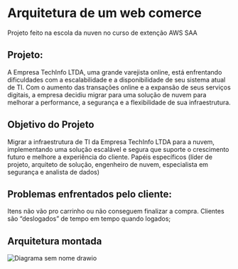 # Arquitetura de um web comerce
Projeto feito na escola da nuven no curso de extenção AWS SAA    

## Projeto:
A Empresa TechInfo LTDA, uma grande varejista online, está enfrentando dificuldades com a escalabilidade e a disponibilidade de seu sistema atual de TI. Com o aumento das transações online e a expansão de seus serviços digitais, a empresa decidiu migrar para uma solução de nuvem para melhorar a performance, a segurança e a flexibilidade de sua infraestrutura.

## Objetivo do Projeto
Migrar a infraestrutura de TI da Empresa TechInfo LTDA para a nuvem, implementando uma solução escalável e segura que suporte o crescimento futuro e melhore a experiência do cliente.
Papéis específicos (líder de projeto, arquiteto de solução, engenheiro de nuvem, especialista em segurança e analista de dados)

## Problemas enfrentados pelo cliente:
Itens não vão pro carrinho ou não conseguem finalizar a compra.
Clientes são “deslogados” de tempo em tempo quando logados;

 ## Arquitetura montada
![Diagrama sem nome drawio](https://github.com/user-attachments/assets/29c943f2-6b60-492d-92ea-362a4ff5c380)
